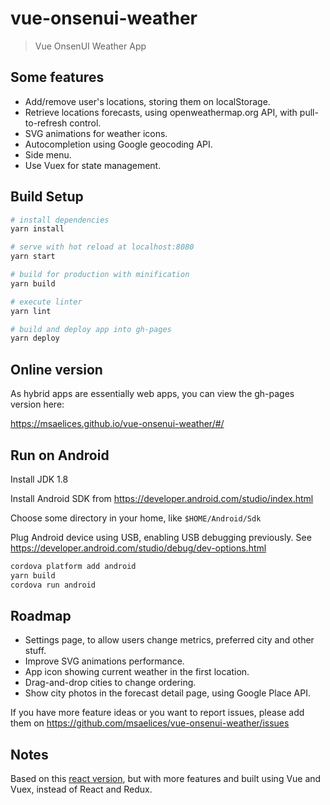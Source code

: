 # vue-onsenui-weather

> Vue OnsenUI Weather App

## Some features

* Add/remove user's locations, storing them on localStorage.
* Retrieve locations forecasts, using openweathermap.org API, with pull-to-refresh control.
* SVG animations for weather icons.
* Autocompletion using Google geocoding API.
* Side menu.
* Use Vuex for state management.

## Build Setup

``` bash
# install dependencies
yarn install

# serve with hot reload at localhost:8080
yarn start

# build for production with minification
yarn build

# execute linter
yarn lint

# build and deploy app into gh-pages
yarn deploy
```

## Online version

As hybrid apps are essentially web apps, you can view the gh-pages version here:

https://msaelices.github.io/vue-onsenui-weather/#/

## Run on Android

Install JDK 1.8

Install Android SDK from https://developer.android.com/studio/index.html

Choose some directory in your home, like `$HOME/Android/Sdk`

Plug Android device using USB, enabling USB debugging previously. See https://developer.android.com/studio/debug/dev-options.html

``` bash
cordova platform add android
yarn build
cordova run android
```

## Roadmap

* Settings page, to allow users change metrics, preferred city and other stuff.
* Improve SVG animations performance.
* App icon showing current weather in the first location.
* Drag-and-drop cities to change ordering.
* Show city photos in the forecast detail page, using Google Place API.

If you have more feature ideas or you want to report issues, please add them on https://github.com/msaelices/vue-onsenui-weather/issues


## Notes

Based on this [react version](https://github.com/argelius/react-onsenui-redux-weather), but with more features and built using Vue and Vuex, instead of React and Redux.